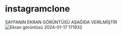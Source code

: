# instagramclone
SAYFANIN EKRAN GÖRÜNTÜSÜ AŞAĞIDA VERİLMİŞTİR
![Ekran görüntüsü 2024-01-17 171932](https://github.com/elifbarus/instagramclone/assets/99487890/8d634f7b-8c69-4472-a138-156682bd3979)
